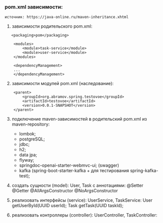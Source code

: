 ### pom.xml зависимости:

```
источник: https://java-online.ru/maven-inheritance.xhtml
```
1. зависимости родительского pom.xml:

```
   <packaging>pom</packaging> 

    <modules>
        <module>task-service</module> 
        <module>user-service</module>
    </modules>
    
    <dependencyManagement>
    ...
    </dependencyManagement>
```

2. зависимости модулей pom.xml (наследование):

```
    <parent>
        <groupId>org.abramov.spring.testovoe</groupId>
        <artifactId>testovoe</artifactId>
        <version>0.0.1-SNAPSHOT</version>
    </parent>
```
3. подключение maven-зависимостей в родительский pom.xml из maven-repository:
    * lombok;
    * postgreSQL;
    * jdbc;
    * h2;
    * data jpa;
    * flyway;
    * springdoc-openai-starter-webmvc-ui; (swagger)
    * kafka (spring-boot-starter-kafka + для тестирования spring-kafka-test);

4. создать сущности (model): User, Task с аннотациями:
   @Setter
   @Getter
   @AllArgsConstructor
   @NoArgsConstructor

5. реализовать интерфейсы (service): UserService, TaskService:
   User getUserById(UUID userId);
   Task getTask(UUID taskId);

6. реализовать контроллеры (controller): UserController, TaskController:

